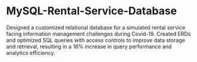 # MySQL-Rental-Service-Database
Designed a customized relational database for a simulated rental service facing information management challenges during Covid-19. Created ERDs and optimized SQL queries with access controls to improve data storage and retrieval, resulting in a 16% increase in query performance and analytics efficiency.
